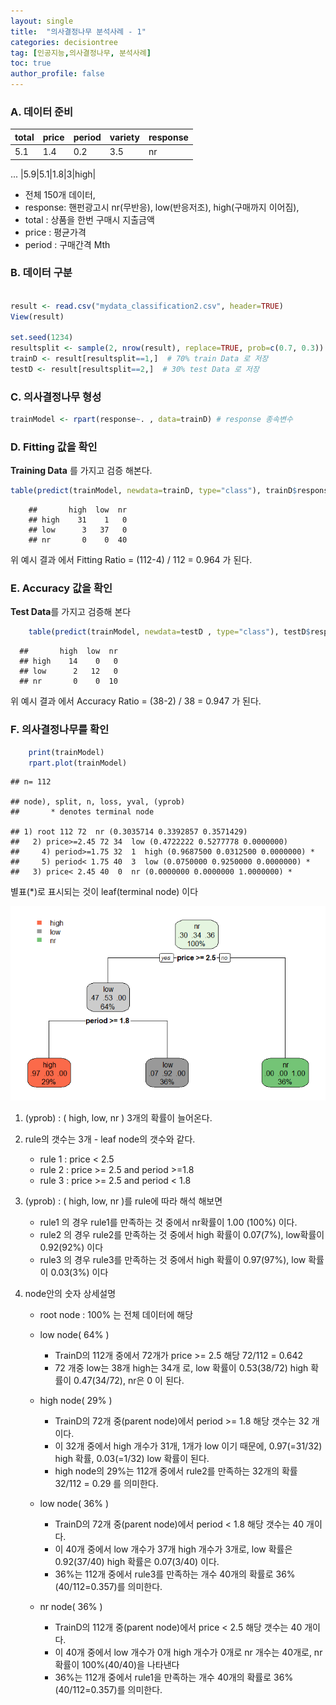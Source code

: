 ```yaml
---
layout: single
title:  "의사결정나무 분석사례 - 1"
categories: decisiontree
tag: [인공지능,의사결정나무, 분석사례]
toc: true
author_profile: false
---
```



### A. 데이터 준비

|total|price|period|variety|response|
|--|--|--|--|--|
|5.1|1.4|0.2|3.5|nr|
...
|5.9|5.1|1.8|3|high|

* 전체 150개 데이터,  
* response: 핸펀광고시 nr(무반응), low(반응저조), high(구매까지 이어짐), 
* total : 상품을 한번 구매시 지출금액
* price : 평균가격
* period : 구매간격 Mth

### B. 데이터 구분

``` r

result <- read.csv("mydata_classification2.csv", header=TRUE)
View(result)

set.seed(1234) 
resultsplit <- sample(2, nrow(result), replace=TRUE, prob=c(0.7, 0.3))
trainD <- result[resultsplit==1,]  # 70% train Data 로 저장
testD <- result[resultsplit==2,]  # 30% test Data 로 저장
```

### C. 의사결정나무 형성

``` r
trainModel <- rpart(response~. , data=trainD) # response 종속변수
```

### D. Fitting 값을 확인
**Training Data** 를 가지고 검증 해본다.
``` r
table(predict(trainModel, newdata=trainD, type="class"), trainD$response) # Coverge 즉 설명에 대한 부분을 확인 해본다. 
```
```  
    ##       high  low  nr
    ## high    31    1   0
    ## low      3   37   0
    ## nr       0    0  40    
```
  
 위 예시 결과 에서 Fitting Ratio = (112-4) / 112 = 0.964 가 된다.

### E. Accuracy 값을 확인

**Test Data**를 가지고 검증해 본다

``` r
    table(predict(trainModel, newdata=testD , type="class"), testD$response)
```
```  
  ##       high  low  nr
  ## high    14    0   0
  ## low      2   12   0
  ## nr       0    0  10    
```  
위 예시 결과 에서 Accuracy Ratio = (38-2) / 38 = 0.947 가 된다.

### F. 의사결정나무를 확인
``` r
    print(trainModel)
    rpart.plot(trainModel)
```
```
## n= 112 

## node), split, n, loss, yval, (yprob)
##       * denotes terminal node

## 1) root 112 72  nr (0.3035714 0.3392857 0.3571429)  
##   2) price>=2.45 72 34  low (0.4722222 0.5277778 0.0000000)  
##     4) period>=1.75 32  1  high (0.9687500 0.0312500 0.0000000) *
##     5) period< 1.75 40  3  low (0.0750000 0.9250000 0.0000000) *
##   3) price< 2.45 40  0  nr (0.0000000 0.0000000 1.0000000) *
```
별표(*)로 표시되는 것이 leaf(terminal node) 이다

![](../../images/2022-03-23-dt-case_1/dtcase1.png)<!-- -->

1) (yprob) : ( high, low, nr ) 3개의 확률이 늘어온다.
2) rule의 갯수는 3개 - leaf node의 갯수와 같다.
   - rule 1 : price < 2.5
   - rule 2 : price >= 2.5 and period >=1.8
   - rule 3 : price >= 2.5 and period < 1.8
  
3) (yprob) : ( high, low, nr )를 rule에 따라 해석 해보면
   - rule1 의 경우 rule1를  만족하는 것 중에서 nr확률이 1.00 (100%) 이다.
   - rule2 의 경우 rule2를  만족하는 것 중에서 high 확률이 0.07(7%), low확률이 0.92(92%) 이다
   - rule3 의 경우 rule3를  만족하는 것 중에서 high 확률이 0.97(97%), low 확률이 0.03(3%) 이다

4) node안의 숫자 상세설명
    - root node : 100% 는 전체 데이터에 해당
    - low node( 64% ) 
       - TrainD의 112개 중에서 72개가 price >= 2.5 해당 72/112 = 0.642
       - 72 개중 low는 38개 high는 34개 로, low 확률이 0.53(38/72) high 확률이 0.47(34/72),  nr은 0 이 된다.
  
    - high node( 29% ) 
       - TrainD의 72개 중(parent node)에서 period >= 1.8 해당 갯수는 32 개이다.
       - 이 32개 중에서 high 개수가 31개, 1개가 low 이기 때문에, 0.97(=31/32) high 확률, 0.03(=1/32) low 확률이 된다.
       - high node의 29%는 112개 중에서 rule2를 만족하는 32개의 확률 32/112 = 0.29 를 의미한다.
  
    - low node( 36% ) 
      - TrainD의 72개 중(parent node)에서 period < 1.8 해당 갯수는 40 개이다.
      - 이 40개 중에서  low 개수가 37개 high 개수가 3개로, low 확률은 0.92(37/40)  high 확률은 0.07(3/40) 이다.
      - 36%는 112개 중에서 rule3를 만족하는 개수 40개의 확률로 36%(40/112=0.357)를 의미한다.
  
     - nr node( 36% ) 
         - TrainD의 112개 중(parent node)에서 price < 2.5 해당 갯수는 40 개이다.
         - 이 40개 중에서  low 개수가 0개 high 개수가 0개로 nr 개수는 40개로, nr 확률이 100%(40/40)을 나타낸다
         - 36%는 112개 중에서 rule1을 만족하는 개수 40개의 확률로 36%(40/112=0.357)를 의미한다.